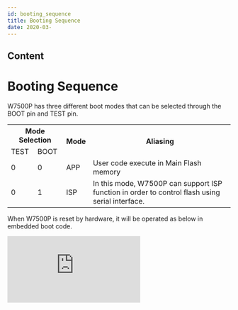 ```yaml
---
id: booting_sequence
title: Booting Sequence
date: 2020-03-
---
```



## Content

# Booting Sequence

W7500P has three different boot modes that can be selected through the BOOT pin and TEST pin.

<table class="tg">
  <tr>
    <th class="tg-huh2" colspan="2">Mode Selection</th>
    <th class="tg-s6z2" rowspan="2">Mode</th>
    <th class="tg-huh2" rowspan="2">Aliasing</th>
  </tr>
  <tr>
    <td class="tg-s6z2">TEST</td>
    <td class="tg-s6z2">BOOT</td>
  </tr>
  <tr>
    <td class="tg-s6z2">0</td>
    <td class="tg-s6z2">0</td>
    <td class="tg-s6z2">APP</td>
    <td class="tg-031e">User code execute in Main Flash memory</td>
  </tr>
  <tr>
    <td class="tg-s6z2">0</td>
    <td class="tg-s6z2">1</td>
    <td class="tg-s6z2">ISP</td>
    <td class="tg-031e">In this mode, W7500P can support ISP function in order to control flash using serial interface.</td>
  </tr>
</table>

When W7500P is reset by hardware, it will be operated as below in embedded boot code.

![Figure 1 I2C Bus Configuration](http://wizwiki.net/wiki/lib/exe/fetch.php?media=products:w7500p:overview:boot.jpg "Figure 1 operation of boot code")
